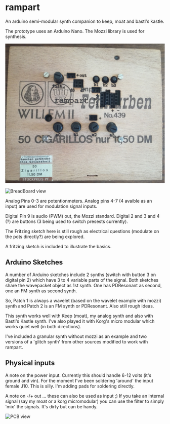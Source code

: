 # rampart
An arduino semi-modular synth companion to keep, moat and bastl's kastle.

The prototype uses an Arduino Nano. The Mozzi library is used for synthesis.

![laser cut and etched prototype, v2](rampart_v2.jpg)

![BreadBoard view](https://github.com/poetaster/rampart/raw/master/rampart_bb.jpg)

Analog Pins 0-3 are potentionmeters. Analog pins 4-7 (4 avaible as an input) are used for modulation signal inputs.

Digital Pin 9 is audio (PWM) out, the Mozzi standard. Digital 2 and 3 and 4 (?) are buttons (3 being used to switch presests currently).

The Fritzing sketch here is still rough as electrical questions (modulate on the pots directly?) are being explored.

A fritzing sketch is included to illustrate the basics.

## Arduino Sketches

A number of Arduino sketches include 2 synths (switch with button 3 on digital pin 2) which have 3 to 4 variable parts of the signal. Both sketches share the wavepacket object as 1st synth. One has PDResonant as second, one an FM synth as second synth.

So, Patch 1 is always a wavelet (based on the wavelet example with mozzi) synth and Patch 2 is an FM synth or PDResonant. Also still rough ideas.

This synth works well with Keep (moat), my analog synth and also with Bastl's Kastle synth. I've also played it with Korg's micro modular which works quiet well (in both directions).

I've included a granular synth without mozzi as an example and two versions of a 'glitch synth' from other sources modified to work with rampart.

## Physical inputs

A note on the power input. Currently this should handle 6-12 volts (it's ground and vin). For the moment I've been soldering 'around' the input female J10. This is silly. I'm adding pads for soldering directly.

A note on -/+ out ... these can also be used as input ;) If you take an internal signal (say my moat or a korg micromodular) you can use the filter to simply 'mix' the signals. It's dirty but can be handy.



![PCB view](https://github.com/poetaster/rampart/raw/master/rampart_pcb.jpg)
